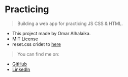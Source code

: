 # Practicing
>Building a web app for practicing JS CSS & HTML.


* This project made by Omar Alhalaika.
* MIT License
* reset.css cridet to [here](http://meyerweb.com/eric/tools/css/reset/ )

>You can find me on:

* [GitHub](https://github.com/Omar-Alhalaika)
* [LinkedIn](https://www.linkedin.com/in/omar-alhalaika)
